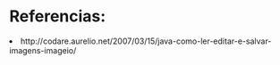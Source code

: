 <h1>Referencias:</h1>
<li>http://codare.aurelio.net/2007/03/15/java-como-ler-editar-e-salvar-imagens-imageio/</li>